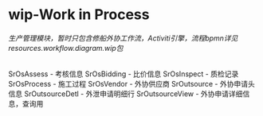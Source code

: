 # wip-Work in Process
###### 生产管理模块，暂时只包含修船外协工作流，Activiti引擎，流程bpmn详见resources.workflow.diagram.wip包
SrOsAssess - 考核信息
SrOsBidding - 比价信息
SrOsInspect - 质检记录
SrOsProcess - 施工过程
SrOsVendor - 外协供应商
SrOutsource - 外协申请头信息
SrOutsourceDetl - 外泄申请明细行
SrOutsourceView - 外协申请详细信息，查询用